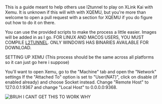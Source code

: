 This is a guide meant to help others use l2tunnel to play on XLink Kai with Xemu. It is unknown if this will with with XQEMU, but you're more than welcome to open a pull request with a section for XQEMU if you do figure out how to do it on there.

You can use the provided scripts to make the process a little easier. Images will be added in as I go.
FOR LINUX AND MACOS USERS, YOU MUST COMPILE [L2TUNNEL](https://github.com/mborgerson/l2tunnel). ONLY WINDOWS HAS BINARIES AVAILABLE FOR DOWNLOAD.

SETTING UP XEMU (This process should be the same across all platforms so it can just go here i suppose)

You'll want to open Xemu, go to the "Machine" tab and open the "Network" settings
If the "Attached To" option is set to "User(NAT)", click on disable (if enabled already) and choose Socket instead.
Change "Remote Host" to 127.0.0.1:9367 and change "Local Host" to 0.0.0.0:9368.

![BRUH I CANT GET THIS TO WORK WHY](https://github.com/poobarfoob/l2tunnel-kai-guide/blob/main/Images/xemu%20network%20settings.png?raw=true)

